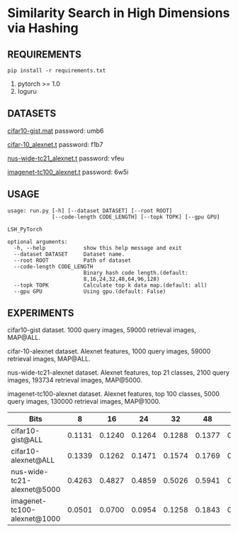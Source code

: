 # Similarity Search in High Dimensions via Hashing

## REQUIREMENTS
`pip install -r requirements.txt`

1. pytorch >= 1.0
2. loguru

## DATASETS
[cifar10-gist.mat](https://pan.baidu.com/s/1qE9KiAOTNs5ORn_WoDDwUg) password: umb6

[cifar-10_alexnet.t](https://pan.baidu.com/s/1ciJIYGCfS3m0marQvatNjQ) password: f1b7

[nus-wide-tc21_alexnet.t](https://pan.baidu.com/s/1YglFwoxB-3j7xTEyAc8ykw) password: vfeu

[imagenet-tc100_alexnet.t](https://pan.baidu.com/s/1ayv4wdtCOzEDsJy01SjRew) password: 6w5i

## USAGE
```
usage: run.py [-h] [--dataset DATASET] [--root ROOT]
              [--code-length CODE_LENGTH] [--topk TOPK] [--gpu GPU]

LSH_PyTorch

optional arguments:
  -h, --help            show this help message and exit
  --dataset DATASET     Dataset name.
  --root ROOT           Path of dataset
  --code-length CODE_LENGTH
                        Binary hash code length.(default:
                        8,16,24,32,48,64,96,128)
  --topk TOPK           Calculate top k data map.(default: all)
  --gpu GPU             Using gpu.(default: False)
```

## EXPERIMENTS
cifar10-gist dataset. 1000 query images, 59000 retrieval images, MAP@ALL.

cifar-10-alexnet dataset. Alexnet features, 1000 query images, 59000 retrieval images, MAP@ALL.

nus-wide-tc21-alexnet dataset. Alexnet features, top 21 classes, 2100 query images, 193734 retrieval images, MAP@5000.

imagenet-tc100-alexnet dataset. Alexnet features, top 100 classes, 5000 query images, 130000 retrieval images, MAP@1000.


   Bits     | 8 | 16 | 24 | 32 | 48 | 64 | 96 | 128 
   ---        |   ---  |   ---   |   ---   |   ---   |   ---   |   ---   |   ---   |   ---   
  cifar10-gist@ALL  | 0.1131 | 0.1240  | 0.1264  | 0.1288  | 0.1377  | 0.1464  | 0.1482  | 0.1510
  cifar10-alexnet@ALL | 0.1339 | 0.1262 | 0.1471 | 0.1574 | 0.1769 | 0.1658 | 0.1854 | 0.1933
  nus-wide-tc21-alexnet@5000 | 0.4263 | 0.4827 | 0.4859 | 0.5026 | 0.5941 | 0.6221 | 0.6678 | 0.6940
  imagenet-tc100-alexnet@1000 | 0.0501 | 0.0700 | 0.0954 | 0.1258 | 0.1843 | 0.2308 | 0.3043 | 0.3416
